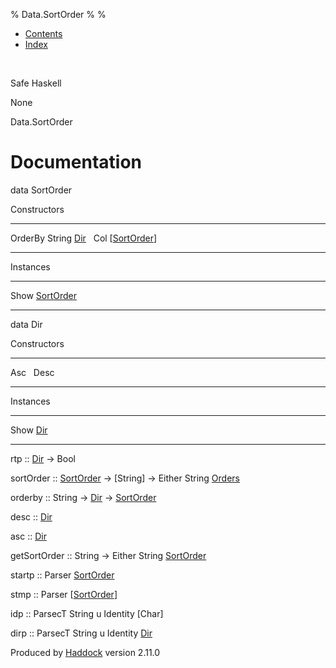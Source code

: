 % Data.SortOrder
% 
% 

-   [Contents](index.html)
-   [Index](doc-index.html)

 

Safe Haskell

None

Data.SortOrder

Documentation
=============

data SortOrder

Constructors

  ---------------------------------------------------- ---
  OrderBy String [Dir](Data-SortOrder.html#t:Dir)       
  Col [[SortOrder](Data-SortOrder.html#t:SortOrder)]    
  ---------------------------------------------------- ---

Instances

  --------------------------------------------------- ---
  Show [SortOrder](Data-SortOrder.html#t:SortOrder)    
  --------------------------------------------------- ---

data Dir

Constructors

  ------ ---
  Asc     
  Desc    
  ------ ---

Instances

  --------------------------------------- ---
  Show [Dir](Data-SortOrder.html#t:Dir)    
  --------------------------------------- ---

rtp :: [Dir](Data-SortOrder.html#t:Dir) -\> Bool

sortOrder :: [SortOrder](Data-SortOrder.html#t:SortOrder) -\> [String]
-\> Either String [Orders](Data-Database.html#t:Orders)

orderby :: String -\> [Dir](Data-SortOrder.html#t:Dir) -\>
[SortOrder](Data-SortOrder.html#t:SortOrder)

desc :: [Dir](Data-SortOrder.html#t:Dir)

asc :: [Dir](Data-SortOrder.html#t:Dir)

getSortOrder :: String -\> Either String
[SortOrder](Data-SortOrder.html#t:SortOrder)

startp :: Parser [SortOrder](Data-SortOrder.html#t:SortOrder)

stmp :: Parser [[SortOrder](Data-SortOrder.html#t:SortOrder)]

idp :: ParsecT String u Identity [Char]

dirp :: ParsecT String u Identity [Dir](Data-SortOrder.html#t:Dir)

Produced by [Haddock](http://www.haskell.org/haddock/) version 2.11.0
